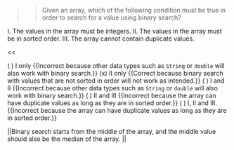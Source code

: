 >>Given an array, which of the following condition must be true in order to search for a value using binary search?
<p>I. The values in the array must be integers.
II. The values in the array must be in sorted order.
III. The array cannot contain duplicate values. </p><<

( ) I only {{Incorrect because other data types such as <code>String</code> or <code>double</code> will also work with binary search.}}
(x) II only {{Correct because binary search with values that are not sorted in order will not work as intended.}}
( ) I and II {{Incorrect because other data types such as <code>String</code> or <code>double</code> will also work with binary search.}}
( ) II and III {{Incorrect because the array can have duplicate values as long as they are in sorted order.}}
( ) I, II and III. {{Incorrect because the array can have duplicate values as long as they are in sorted order.}}

||Binary search starts from the middle of the array, and the middle value should also be the median of the array. ||
